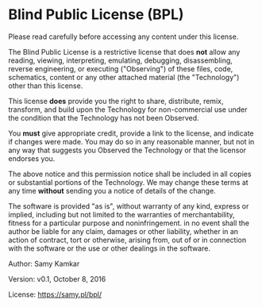 # Blind Public License (BPL)

Please read carefully before accessing any content under this license.

The Blind Public License is a restrictive license that does **not** allow any reading, viewing, interpreting, emulating, debugging, disassembling, reverse engineering, or executing ("Observing") of these files, code, schematics, content or any other attached material (the "Technology") other than this license.

This license **does** provide you the right to share, distribute, remix, transform, and build upon the Technology for non-commercial use under the condition that the Technology has not been Observed.

You **must** give appropriate credit, provide a link to the license, and indicate if changes were made. You may do so in any reasonable manner, but not in any way that suggests you Observed the Technology or that the licensor endorses you.

The above notice and this permission notice shall be included in all copies or substantial portions of the Technology. We may change these terms at any time **without** sending you a notice of details of the change.

The software is provided "as is", without warranty of any kind, express or implied, including but not limited to the warranties of merchantability, fitness for a particular purpose and noninfringement. in no event shall the author be liable for any claim, damages or other liability, whether in an action of contract, tort or otherwise, arising from, out of or in connection with the software or the use or other dealings in the software.

Author: Samy Kamkar

Version: v0.1, October 8, 2016

License: https://samy.pl/bpl/
